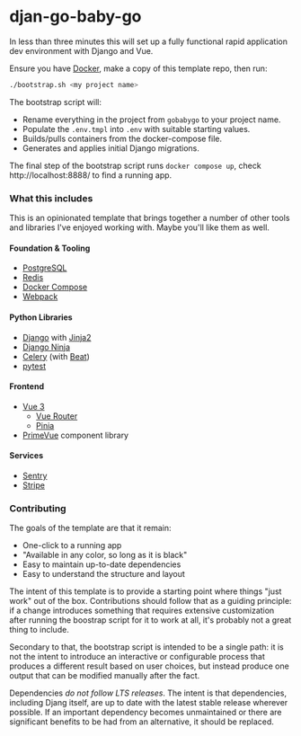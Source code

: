 # djan-go-baby-go
In less than three minutes this will set up a fully functional rapid application dev environment with Django and Vue.

Ensure you have [Docker](https://docs.docker.com/desktop/), make a copy of this template repo, then run:

```bash
./bootstrap.sh <my project name>
```

The bootstrap script will:
- Rename everything in the project from `gobabygo` to your project name.
- Populate the `.env.tmpl` into `.env` with suitable starting values.
- Builds/pulls containers from the docker-compose file.
- Generates and applies initial Django migrations.

The final step of the bootstrap script runs `docker compose up`, check http://localhost:8888/ to find a running app.

### What this includes

This is an opinionated template that brings together a number of other tools and libraries I've enjoyed working with. Maybe you'll like them as well.

#### Foundation & Tooling
- [PostgreSQL](https://www.postgresql.org/docs/15/index.html)
- [Redis](https://redis.io/docs/)
- [Docker Compose](https://docs.docker.com/compose/)
- [Webpack](https://webpack.js.org/concepts/)

#### Python Libraries
- [Django](https://docs.djangoproject.com/en/4.2/) with [Jinja2](https://jinja.palletsprojects.com/en/3.1.x/)
- [Django Ninja](https://django-ninja.dev/)
- [Celery](https://docs.celeryq.dev/en/stable/getting-started/introduction.html) (with [Beat](https://django-celery-beat.readthedocs.io/en/latest/))
- [pytest](https://docs.pytest.org/en/7.4.x/)

#### Frontend
- [Vue 3](https://vuejs.org/guide/introduction.html)
  - [Vue Router](https://router.vuejs.org/guide/)
  - [Pinia](https://pinia.vuejs.org/core-concepts/)
- [PrimeVue](https://primevue.org/introduction/) component library

#### Services
- [Sentry](https://docs.sentry.io/platforms/python/integrations/django/)
- [Stripe](https://stripe.com/docs/api?lang=python)

### Contributing

The goals of the template are that it remain:

- One-click to a running app
- "Available in any color, so long as it is black"
- Easy to maintain up-to-date dependencies
- Easy to understand the structure and layout

The intent of this template is to provide a starting point where things "just work" out of the box. Contributions should follow that as a guiding principle: if a change introduces something that requires extensive customization after running the boostrap script for it to work at all, it's probably not a great thing to include.

Secondary to that, the bootstrap script is intended to be a single path: it is not the intent to introduce an interactive or configurable process that produces a different result based on user choices, but instead produce one output that can be modified manually after the fact.

Dependencies *do not follow LTS releases*. The intent is that dependencies, including Djang itself, are up to date with the latest stable release wherever possible. If an important dependency becomes unmaintained or there are significant benefits to be had from an alternative, it should be replaced.
